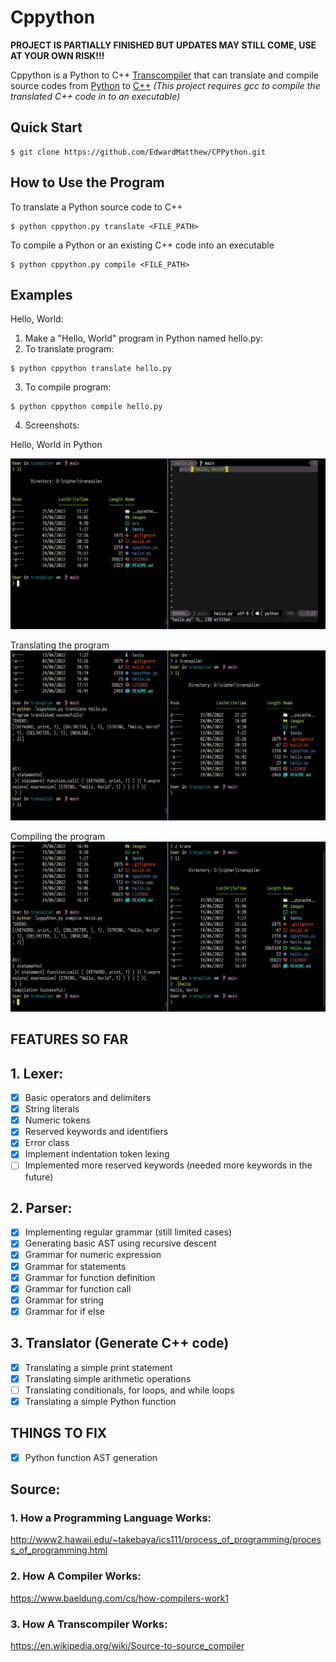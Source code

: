 # Cppython
**PROJECT IS PARTIALLY FINISHED BUT UPDATES MAY STILL COME, USE AT YOUR OWN RISK!!!**

Cppython is a Python to C++ [Transcompiler](https://en.wikipedia.org/wiki/Source-to-source_compiler) that can translate and compile source codes from [Python](https://en.wikipedia.org/wiki/Python_(programming_language)) to [C++](https://en.wikipedia.org/wiki/C%2B%2B)
*(This project requires gcc to compile the translated C++ code in to an executable)*

## Quick Start
```console
$ git clone https://github.com/EdwardMatthew/CPPython.git
```

## How to Use the Program
To translate a Python source code to C++
```console
$ python cppython.py translate <FILE_PATH>
```

To compile a Python or an existing C++ code into an executable
```console
$ python cppython.py compile <FILE_PATH> 
```

## Examples
Hello, World:
1. Make a "Hello, World" program in Python named hello.py:
2. To translate program:
```console
$ python cppython translate hello.py 
```
3. To compile program:
```console
$ python cppython compile hello.py
```
4. Screenshots:

Hello, World in Python

![alt text](https://github.com/EdwardMatthew/CPPython/blob/main/images/HelloWorld.jpg)

Translating the program
![alt text](https://github.com/EdwardMatthew/CPPython/blob/main/images/translate.jpg)

Compiling the program
![alt text](https://github.com/EdwardMatthew/CPPython/blob/main/images/compile.jpg)


## FEATURES SO FAR
## 1. Lexer:
- [x] Basic operators and delimiters
- [x] String literals
- [x] Numeric tokens 
- [x] Reserved keywords and identifiers
- [x] Error class
- [x] Implement indentation token lexing
- [ ] Implemented more reserved keywords (needed more keywords in the future)

## 2. Parser:
- [x] Implementing regular grammar (still limited cases)
- [x] Generating basic AST using recursive descent
- [x] Grammar for numeric expression
- [x] Grammar for statements
- [x] Grammar for function definition
- [x] Grammar for function call
- [x] Grammar for string
- [x] Grammar for if else

## 3. Translator (Generate C++ code)
- [x] Translating a simple print statement
- [x] Translating simple arithmetic operations
- [ ] Translating conditionals, for loops, and while loops
- [x] Translating a simple Python function

## THINGS TO FIX
- [x] Python function AST generation

## Source:
### 1. How a Programming Language Works:
http://www2.hawaii.edu/~takebaya/ics111/process_of_programming/process_of_programming.html 
### 2. How A Compiler Works:
https://www.baeldung.com/cs/how-compilers-work1
### 3. How A Transcompiler Works:
https://en.wikipedia.org/wiki/Source-to-source_compiler
